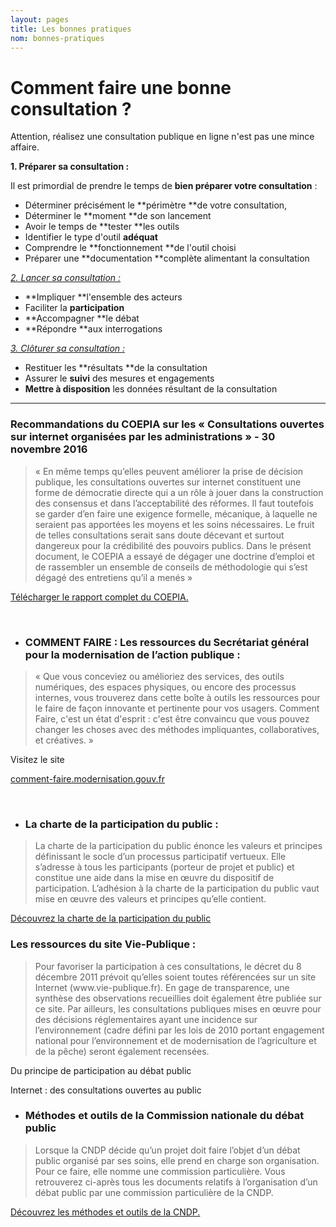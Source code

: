 ```yaml
---
layout: pages
title: Les bonnes pratiques
nom: bonnes-pratiques
---
```



# Comment faire une bonne consultation ?

Attention, réalisez une consultation publique en ligne n'est pas une mince affaire.

**1. Préparer sa consultation :**

Il est primordial de prendre le temps de **bien préparer votre consultation** :
* Déterminer précisément le **périmètre **de votre consultation,
* Déterminer le **moment **de son lancement
* Avoir le temps de **tester **les outils
* Identifier le type d'outil **adéquat**
* Comprendre le **fonctionnement **de l'outil choisi
* Préparer une **documentation **complète alimentant la consultation

<u><i>2. Lancer sa consultation :</i></u>
* **Impliquer **l'ensemble des acteurs
* Faciliter la **participation**
* **Accompagner **le débat
* **Répondre **aux interrogations

<u><i>3. Clôturer sa consultation :</i></u>
* Restituer les **résultats **de la consultation
* Assurer le **suivi** des mesures et engagements
* **Mettre à disposition** les données résultant de la consultation


<hr>

### Recommandations du COEPIA sur les « Consultations ouvertes sur internet organisées par les administrations » - 30 novembre 2016
<blockquote><p>«&nbsp;En même temps qu’elles peuvent améliorer la prise de décision publique, les consultations ouvertes sur internet constituent une forme de démocratie directe qui a un rôle à jouer dans la construction des consensus et dans l’acceptabilité des réformes. Il faut toutefois se garder d’en faire une exigence formelle, mécanique, à laquelle ne seraient pas apportées les moyens et les soins nécessaires. Le fruit de telles consultations serait sans doute décevant et surtout dangereux pour la crédibilité des pouvoirs publics. Dans le présent document, le COEPIA a essayé de dégager une doctrine d’emploi et de rassembler un ensemble de conseils de méthodologie qui s’est dégagé des entretiens qu’il a menés&nbsp;»</p></blockquote>

<a href="http://www.gouvernement.fr/sites/default/files/contenu/piece-jointe/2016/12/coepia_consultations_ouvertes_sur_internet_2016.pdf">Télécharger le rapport complet du COEPIA.</a>

<a href="http://www.gouvernement.fr/sites/default/files/contenu/piece-jointe/2016/12/coepia_consultations_ouvertes_sur_internet_2016.pdf"><br></a>
* <h3>COMMENT FAIRE : Les ressources du Secrétariat général pour la modernisation de l’action publique : </h3>
<blockquote><p>«&nbsp;Que vous conceviez ou amélioriez des services, des outils numériques, des espaces physiques, ou encore des processus internes, vous trouverez dans cette boîte à outils les ressources pour le faire de façon innovante et pertinente pour vos usagers. Comment Faire, c'est un état d'esprit : c'est être convaincu que vous pouvez changer les choses avec des méthodes impliquantes, collaboratives, et créatives.&nbsp;»</p></blockquote>

Visitez le site

<a href="http://comment-faire.modernisation.gouv.fr/">comment-faire.modernisation.gouv.fr</a>

<a href="http://comment-faire.modernisation.gouv.fr/"><br></a>
* <h3>La charte de la participation du public :</h3>
<blockquote><p>La charte de la participation du public énonce les valeurs et principes définissant le socle d’un processus participatif vertueux. Elle s’adresse à tous les participants (porteur de projet et public) et constitue une aide dans la mise en œuvre du dispositif de participation. L’adhésion à la charte de la participation du public vaut mise en œuvre des valeurs et principes qu’elle contient.</p></blockquote>
<a href="http://www.developpement-durable.gouv.fr/charte-participation-du-public">Découvrez la charte de la participation du public</a>

### Les ressources du site Vie-Publique :
<blockquote><p>Pour favoriser la participation à ces consultations, le décret du 8 décembre 2011 prévoit qu’elles soient toutes référencées sur un site Internet (www.vie-publique.fr). En gage de transparence, une synthèse des observations recueillies doit également être publiée sur ce site. Par ailleurs, les consultations publiques mises en œuvre pour des décisions réglementaires ayant une incidence sur l’environnement (cadre défini par les lois de 2010 portant engagement national pour l’environnement et de modernisation de l’agriculture et de la pêche) seront également recensées.</p></blockquote>

Du principe de participation au débat public

Internet : des consultations ouvertes au public
* <h3>Méthodes et outils de la Commission nationale du débat public</h3>
<blockquote>Lorsque la CNDP décide qu’un projet doit faire l’objet d’un débat public organisé par ses soins, elle prend en charge son organisation. Pour ce faire, elle nomme une commission particulière. Vous retrouverez ci-après tous les documents relatifs à l’organisation d’un débat public par une commission particulière de la CNDP.</blockquote>

<a href="https://www.debatpublic.fr/methodes-outils">Découvrez les méthodes et outils de la CNDP.</a>